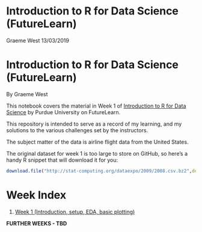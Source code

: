 Introduction to R for Data Science (FutureLearn)
================
Graeme West
13/03/2019

# Introduction to R for Data Science (FutureLearn)

By Graeme West

This notebook covers the material in Week 1 of [Introduction to R for
Data Science](https://www.futurelearn.com/courses/data-science/5) by
Purdue University on FutureLearn.

This repository is intended to serve as a record of my learning, and my
solutions to the various challenges set by the instructors.

The subject matter of the data is airline flight data from the United
States.

The original dataset for week 1 is too large to store on GitHub, so
here’s a handy R snippet that will download it for
you:

``` r
download.file("http://stat-computing.org/dataexpo/2009/2008.csv.bz2",destfile="datasets/2008.csv.bz2",method="libcurl")
```

# Week Index

1.  [Week 1 (Introduction, setup, EDA, basic
    plotting)](Intro_to_R_Week_1.md)

**FURTHER WEEKS - TBD**
